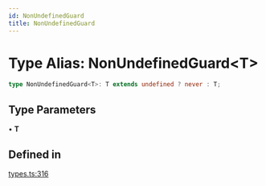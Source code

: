 ```yaml
---
id: NonUndefinedGuard
title: NonUndefinedGuard
---
```


# Type Alias: NonUndefinedGuard\<T\>

```ts
type NonUndefinedGuard<T>: T extends undefined ? never : T;
```

## Type Parameters

• **T**

## Defined in

[types.ts:316](https://github.com/TanStack/query/blob/dac5da5416b82b0be38a8fb34dde1fc6670f0a59/packages/angular-query-experimental/src/types.ts#L316)
